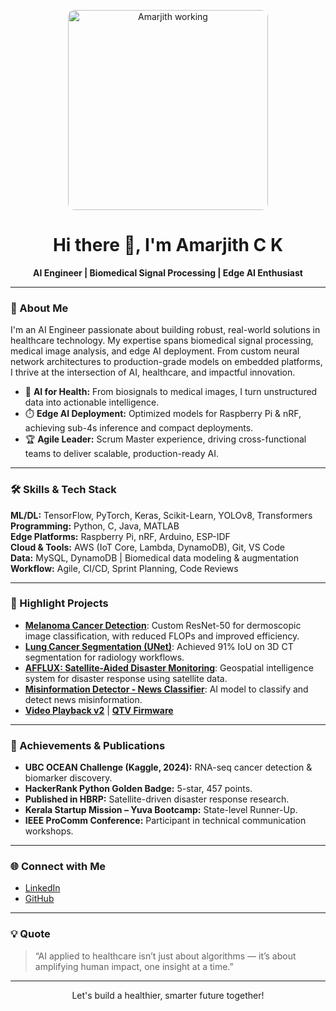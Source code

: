 <!-- Profile README for Amarjith-c-k -->

<p align="center">
  <img src="https://github.com/user-attachments/assets/78ce677e-d97d-40a4-a00a-0b208c6e45ab" alt="Amarjith working" width="320" style="border-radius: 10px;"/>
</p>

<h1 align="center">Hi there 👋, I'm Amarjith C K</h1>
<p align="center">
  <b>AI Engineer | Biomedical Signal Processing | Edge AI Enthusiast</b>
</p>

---

### 🚀 About Me

I'm an AI Engineer passionate about building robust, real-world solutions in healthcare technology. My expertise spans biomedical signal processing, medical image analysis, and edge AI deployment. From custom neural network architectures to production-grade models on embedded platforms, I thrive at the intersection of AI, healthcare, and impactful innovation.

- 🧠 **AI for Health:** From biosignals to medical images, I turn unstructured data into actionable intelligence.
- ⏱️ **Edge AI Deployment:** Optimized models for Raspberry Pi & nRF, achieving sub-4s inference and compact deployments.
- 🏆 **Agile Leader:** Scrum Master experience, driving cross-functional teams to deliver scalable, production-ready AI.

---

### 🛠️ Skills & Tech Stack

**ML/DL:** TensorFlow, PyTorch, Keras, Scikit-Learn, YOLOv8, Transformers  
**Programming:** Python, C, Java, MATLAB  
**Edge Platforms:** Raspberry Pi, nRF, Arduino, ESP-IDF  
**Cloud & Tools:** AWS (IoT Core, Lambda, DynamoDB), Git, VS Code  
**Data:** MySQL, DynamoDB | Biomedical data modeling & augmentation  
**Workflow:** Agile, CI/CD, Sprint Planning, Code Reviews

---

### 🌟 Highlight Projects

- [**Melanoma Cancer Detection**](https://github.com/Amarjith-c-k/skin_cancer): Custom ResNet-50 for dermoscopic image classification, with reduced FLOPs and improved efficiency.
- [**Lung Cancer Segmentation (UNet)**](https://github.com/Amarjith-c-k/skin_cancer): Achieved 91% IoU on 3D CT segmentation for radiology workflows.
- [**AFFLUX: Satellite-Aided Disaster Monitoring**](https://github.com/Amarjith-c-k/AFFLUX): Geospatial intelligence system for disaster response using satellite data.
- [**Misinformation Detector - News Classifier**](https://github.com/Amarjith-c-k/Misinformation-Detector-News-Classifier): AI model to classify and detect news misinformation.
- [**Video Playback v2**](https://github.com/Amarjith-c-k/video_playback_v2) | [**QTV Firmware**](https://github.com/Amarjith-c-k/qtv_firmware)

---

### 🏅 Achievements & Publications

- **UBC OCEAN Challenge (Kaggle, 2024):** RNA-seq cancer detection & biomarker discovery.
- **HackerRank Python Golden Badge:** 5-star, 457 points.
- **Published in HBRP:** Satellite-driven disaster response research.
- **Kerala Startup Mission – Yuva Bootcamp:** State-level Runner-Up.
- **IEEE ProComm Conference:** Participant in technical communication workshops.

---

### 🌐 Connect with Me

- [LinkedIn](https://linkedin.com/in/amarjith-ck)
- [GitHub](https://github.com/Amarjith-c-k)

---

### 💡 Quote

> “AI applied to healthcare isn’t just about algorithms — it’s about amplifying human impact, one insight at a time.”

---

<p align="center">Let's build a healthier, smarter future together!</p>
